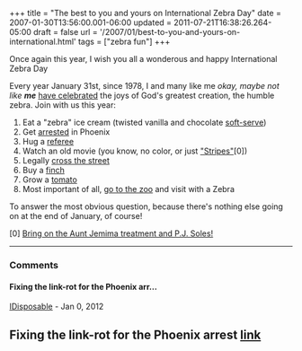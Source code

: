 +++
title = "The best to you and yours on International Zebra Day"
date = 2007-01-30T13:56:00.001-06:00
updated = 2011-07-21T16:38:26.264-05:00
draft = false
url = '/2007/01/best-to-you-and-yours-on-international.html'
tags = ["zebra fun"]
+++

Once again this year, I wish you all a wonderous and happy International Zebra Day

Every year January 31st, since 1978, I and many like me _okay, maybe not like **me**_ [have celebrated](http://musingmarc.blogspot.com/2005/01/happy-international-zebra-day.html) the joys of God's greatest creation, the humble zebra. Join with us this year:

1.  Eat a "zebra" ice cream (twisted vanilla and chocolate [soft-serve](http://en.wikipedia.org/wiki/Soft_ice_cream))
2.  Get [arrested](http://www.pww.org/article/view/4786/1/202/) in Phoenix
3.  Hug a [referee](http://en.wikipedia.org/wiki/Referee)
4.  Watch an old movie (you know, no color, or just ["Stripes"](#Stripes)\[0\])
5.  Legally [cross the street](http://en.wikipedia.org/wiki/Zebra_Crossing)
6.  Buy a [finch](http://en.wikipedia.org/wiki/Zebra_Finch)
7.  Grow a [tomato](http://en.wikipedia.org/wiki/List_of_tomato_cultivars)
8.  Most important of all, [go to the zoo](http://en.wikipedia.org/wiki/Saint_Louis_Zoological_Park) and visit with a Zebra

To answer the most obvious question, because there's nothing else going on at the end of January, of course!

\[0\] [Bring on the Aunt Jemima treatment and P.J. Soles!](http://en.wikiquote.org/wiki/Stripes)

---

### Comments

#### Fixing the link-rot for the Phoenix arr…

[IDisposable](https://www.blogger.com/profile/02275315449689041289 "noreply@blogger.com") - <time datetime="2012-01-01T21:26:43.023-06:00">Jan 0, 2012</time>

Fixing the link-rot for the Phoenix arrest [link](http://www.commercialappeal.com/news/2011/nov/05/jailhouse-frock/)
---
